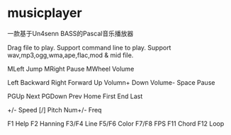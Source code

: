 ﻿# musicplayer
一款基于Un4senn BASS的Pascal音乐播放器

Drag file to play. Support command line to play. 
Support wav,mp3,ogg,wma,ape,flac,mod & mid file. 

MLeft	Jump
MRight	Pause
MWheel	Volume

Left	Backward
Right	Forward
Up	Volumn+
Down	Volume-
Space	Pause

PGUp	Next
PGDown	Prev
Home	First
End	Last

+/-	Speed
[/]	Pitch
Num+/-	Freq

F1	Help
F2	Hanning
F3/F4	Line
F5/F6	Color
F7/F8	FPS
F11     Chord
F12	Loop